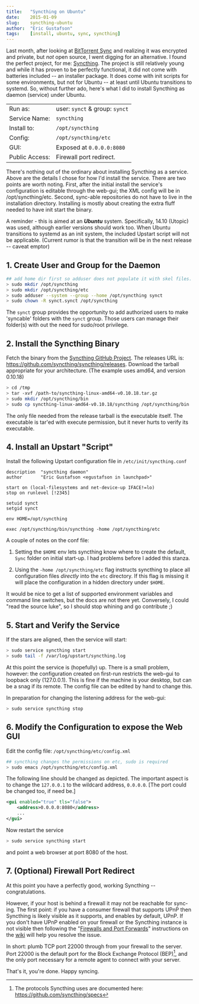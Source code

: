 ```yaml
---
title:   "Syncthing on Ubuntu"
date:    2015-01-09
slug:    syncthing-ubuntu
author:  "Eric Gustafson"
tags:    [install, ubuntu, sync, syncthing]
---
```


Last month, after looking at [BitTorrent Sync][btsync] and realizing it was
encrypted and private, but *not* open source, I went digging for an
alternative.  I found the perfect project, for me:  [Syncthing][].  The
project is still relatively young and while it has proven to be
perfectly functional, it did not come with batteries included -- an
installer package.   It does come with init scripts for some
environments, but not for Ubuntu -- at least until Ubuntu transitions
to systemd.  So, without further ado, here's what I did to install
Syncthing as daemon (service) under Ubuntu.

[btsync]: http://www.getsync.com/
[Syncthing]: http://syncthing.net/

|                 |                                 |
| ----------------|---------------------------------|
| Run as:         | user: `synct` &  group: `synct` |
| Service Name:   | `syncthing`                     |
| Install to:     | `/opt/syncthing`                |
| Config:         | `/opt/syncthing/etc`            |
| GUI:            | Exposed at `0.0.0.0:8080`       |
| Public Access:  | Firewall port redirect.         |


There's nothing out of the ordinary about installing Syncthing as a service.
Above are the details I chose for how I'd install the service.  There are two
points are worth noting.  First, after the initial install the service's
configuration is editable through the web-gui; the XML config will be in
/opt/syncthing/etc.  Second, sync-able repositories do not have to live in the
installation directory.  Installing is mostly about creating the extra fluff
needed to have init start the binary.

A reminder - this is aimed at an ***Ubuntu*** system.  Specifically, 14.10
(Utopic) was used, although earlier versions should work too.  When Ubuntu
transitions to systemd as an init system, the included Upstart script will not
be applicable.  (Current rumor is that the transition will be in the next
release -- caveat emptor)

## 1. Create User and Group for the Daemon

```bash
## add home dir first so adduser does not populate it with skel files.
> sudo mkdir /opt/syncthing
> sudo mkdir /opt/syncthing/etc
> sudo adduser --system --group --home /opt/syncthing synct
> sudo chown -R synct.synct /opt/syncthing
```

The `synct` group provides the opportunity to add authorized users to make
'syncable' folders with the `synct` group.  Those users can manage their
folder(s) with out the need for sudo/root privilege.

## 2. Install the Syncthing Binary

Fetch the binary from the [Syncthing GitHub Project][sy-project].  The releases URL is:
https://github.com/syncthing/syncthing/releases.  Download the tarball
appropriate for your architecture.  (The example uses amd64, and version
0.10.18)

[sy-project]: https://github.com/syncthing/syncthing

```bash
> cd /tmp
> tar -xvf /path-to/syncthing-linux-amd64-v0.10.18.tar.gz
> sudo mkdir /opt/syncthing/bin
> sudo cp syncthing-linux-amd64-v0.10.18/syncthing /opt/syncthing/bin
```

The only file needed from the release tarball is the executable itself.  The
executable is tar'ed with execute permission, but it never hurts to verify its
executable.

## 4. Install an Upstart "Script"

Install the following Upstart configuration file in ``/etc/init/syncthing.conf``

```
description  "syncthing daemon"
author       "Eric Gustafson <egustafson in launchpad>"

start on (local-filesystems and net-device-up IFACE!=lo)
stop on runlevel [!2345]

setuid synct
setgid synct

env HOME=/opt/syncthing

exec /opt/syncthing/bin/syncthing -home /opt/syncthing/etc
```

A couple of notes on the conf file:

1. Setting the `$HOME` env lets syncthing know where to create the default,
   `Sync` folder on initial start-up.  I had problems before I added this
   stanza.

2. Using the `-home /opt/syncthing/etc` flag instructs syncthing to place
   all configuration files *directly* into the `etc` directory.  If this flag
   is missing it will place the configuration in a hidden directory under
   `$HOME`.

It would be nice to get a list of supported environment variables and command
line switches, but the docs are not there yet.  Conversely, I could "read the
source luke", so I should stop whining and go contribute ;)

## 5. Start and Verify the Service


If the stars are aligned, then the service will start:

```bash
> sudo service syncthing start
> sudo tail -f /var/log/upstart/syncthing.log
```

At this point the service is (hopefully) up.  There is a small problem, however:
the configuration created on first-run restricts the web-gui to loopback only
(127.0.0.1).  This is fine if the machine is your desktop, but can be a snag if
its remote.  The config file can be edited by hand to change this.

In preparation for changing the listening address for the web-gui:

```bash
> sudo service syncthing stop
```


## 6. Modify the Configuration to expose the Web GUI

Edit the config file:  ``/opt/syncthing/etc/config.xml``

```bash
## syncthing changes the permissions on etc, sudo is required
> sudo emacs /opt/syncthing/etc/config.xml
```

The following line should be changed as depicted.  The important aspect is to
change the ``127.0.0.1`` to the wildcard address, ``0.0.0.0``.  [The port could
be changed too, if need be.]

```xml
<gui enabled="true" tls="false">
    <address>0.0.0.0:8080</address>
    ...
</gui>
```

Now restart the service

```bash
> sudo service syncthing start
```

and point a web browser at port 8080 of the host.

## 7. (Optional) Firewall Port Redirect

At this point you have a perfectly good, working Syncthing -- congratulations.

However, if your host is behind a firewall it may not be reachable for
sync-ing.  The first point:  if you have a consumer firewall that supports UPnP
then Syncthing is likely visible as it supports, and enables by default, UPnP.
If you don't have UPnP enabled on your firewall or the Syncthing instance is not
visible then following the "[Firewalls and Port Forwards][fwds]" instructions on the
[wiki][] will help you resolve the issue.

[fwds]: https://github.com/syncthing/syncthing/wiki/Firewalls-and-Port-Forwards
[wiki]: https://github.com/syncthing/syncthing/wiki

In short: plumb TCP port 22000 through from your firewall to the server.  Port
22000 is the default port for the Block Exchange Protocol (BEP)[^1], and the
only port necessary for a remote agent to connect with your server.

[^1]: The protocols Syncthing uses are documented here:  https://github.com/syncthing/specs

That's it, you're done.  Happy syncing.

